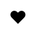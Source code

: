 ---
title: ❤️
layout: show_love/record
description: 你的表白记录.
js: ["js/secret/show_love/parameter.js", "js/secret/show_love/record.js"]
css: ["css/secret/show_love/show_love.css"]
---